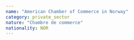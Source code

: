 ```yaml
---
name: "American Chamber of Commerce in Norway"
category: private_sector
nature: "Chambre de commerce"
nationality: NOR
---
```

    